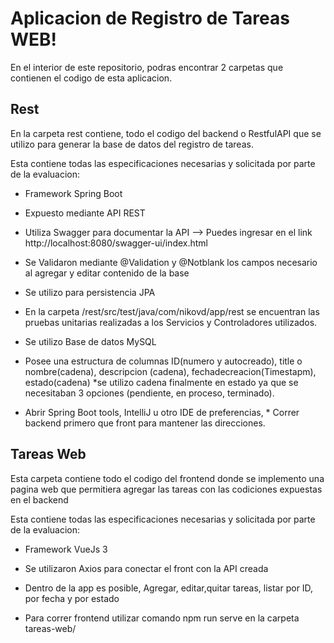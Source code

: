 # Aplicacion de Registro de Tareas WEB!

En el interior de este repositorio, podras encontrar 2 carpetas que contienen el codigo de esta aplicacion.

## Rest

En la carpeta rest contiene, todo el codigo del backend o RestfulAPI que se utilizo para generar la base de datos del registro de tareas.

Esta contiene todas las especificaciones necesarias y solicitada por parte de la evaluacion:

- Framework Spring Boot 
- Expuesto mediante API REST
- Utiliza Swagger para documentar la API --> Puedes ingresar en el link http://localhost:8080/swagger-ui/index.html
- Se Validaron mediante @Validation y @Notblank los campos necesario al agregar y editar contenido de la base
- Se utilizo para persistencia JPA 
- En la carpeta /rest/src/test/java/com/nikovd/app/rest se encuentran las pruebas unitarias realizadas a los Servicios y Controladores utilizados.

- Se utilizo Base de datos MySQL
- Posee una estructura de columnas ID(numero y autocreado), title o nombre(cadena), descripcion (cadena), fechadecreacion(Timestapm), estado(cadena) *se utilizo cadena finalmente en estado ya que se necesitaban 3 opciones (pendiente, en proceso, terminado).

- Abrir Spring Boot tools, IntelliJ u otro IDE de preferencias, * Correr backend primero que front para mantener las direcciones.

## Tareas Web

Esta carpeta contiene todo el codigo del frontend donde se implemento una pagina web que permitiera agregar las tareas con las codiciones expuestas en el backend

Esta contiene todas las especificaciones necesarias y solicitada por parte de la evaluacion:

- Framework VueJs 3
- Se utilizaron Axios para conectar el front con la API creada
- Dentro de la app es posible, Agregar, editar,quitar tareas, listar por ID, por fecha y por estado

- Para correr frontend utilizar comando npm run serve en la carpeta tareas-web/ 